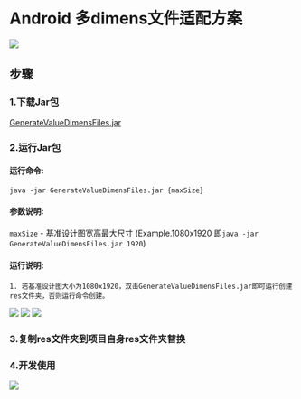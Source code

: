 # Android 多dimens文件适配方案 
![](https://i.imgur.com/TpEbtzs.png)

## 步骤

### 1.下载Jar包 
[GenerateValueDimensFiles.jar](https://github.com/zzice/GenerateValueDimensFiles/blob/master/GenerateValueDimensFiles.jar?raw=true)
### 2.运行Jar包 

#### 运行命令: 

` java -jar GenerateValueDimensFiles.jar {maxSize} `

#### 参数说明:	
`maxSize` - 基准设计图宽高最大尺寸
(Example.1080x1920 即` java -jar GenerateValueDimensFiles.jar 1920 `)

#### 运行说明: 
	1. 若基准设计图大小为1080x1920，双击GenerateValueDimensFiles.jar即可运行创建res文件夹，否则运行命令创建。	

![](https://i.imgur.com/Fe2sdth.png)
![](https://i.imgur.com/3Yi3opc.png)
![](https://i.imgur.com/R05fqvi.png)
### 3.复制res文件夹到项目自身res文件夹替换
### 4.开发使用
![](https://i.imgur.com/5KgzZul.png)

